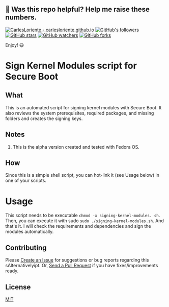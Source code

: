 ## 🎉 Was this repo helpful? Help me raise these numbers.

[![CarlesLoriente - carlesloriente.github.io](https://img.shields.io/static/v1?label=carlesloriente&message=carlesloriente.github.io&color=blue&logo=github)](https://github.com/carlesloriente/carlesloriente.github.io)
[![GitHub's followers](https://img.shields.io/github/followers/carlesloriente.svg?style=social)](https://github.com/carlesloriente)
[![GitHub stars](https://img.shields.io/github/stars/carlesloriente/carlesloriente.github.io?style=social)](https://github.com/carlesloriente/carlesloriente.github.io/stargazers)
[![GitHub watchers](https://img.shields.io/github/watchers/carlesloriente/carlesloriente.github.io?style=social)](https://github.com/carlesloriente/carlesloriente.github.io/watchers)
[![GitHub forks](https://img.shields.io/github/forks/carlesloriente/carlesloriente.github.io?style=social)](https://github.com/carlesloriente/carlesloriente.github.io/network/members)

Enjoy! 😃

# Sign Kernel Modules script for Secure Boot

## What

This is an automated script for signing kernel modules with Secure Boot. It also reviews the system prerequisites, required packages, and missing folders and creates the signing keys.

## Notes

1. This is the alpha version created and tested with Fedora OS.

## How

Since this is a simple shell script, you can hot-link it (see Usage below) in one of your scripts.

# Usage

This script needs to be executable `chmod -x signing-kernel-modules. sh`. Then, you can execute it with sudo `sudo ./signing-kernel-modules.sh`. And that's it. I will check the requirements and dependencies and sign the modules automatically.

## Contributing

Please [Create an Issue](https://github.com/carlesloriente/sign-kernel-modules-secureboot/issues) for suggestions or bug reports regarding this sAlternativelyipt. Or, [Send a Pull Request](https://github.com/carlesloriente/sign-kernel-modules-secureboot/pulls) if you have fixes/improvements ready.

## License

[MIT](https://github.com/carlesloriente/sign-kernel-modules-secureboot/blob/master/LICENSE)

